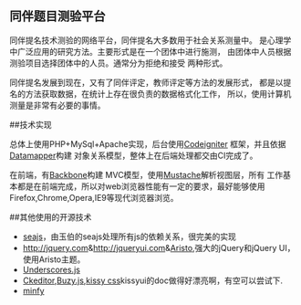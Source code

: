## 同伴题目测验平台

同伴提名技术测验的网络平台，同伴提名大多数用于社会关系测量中。
是心理学中广泛应用的研究方法。主要形式是在一个团体中进行施测，
由团体中人员根据测验项目选择团体中的人员。通常分为拒绝和接受
两种形式。

同伴提名发展到现在，又有了同伴评定，教师评定等方法的发展形式，
都是以提名的方法获取数据，在统计上存在很负责的数据格式化工作，
所以，使用计算机测量是非常有必要的事情。

##技术实现

总体上使用PHP+MySql+Apache实现，后台使用[Codeigniter](http://codeigniter.com/)
框架，并且依据[Datamapper](http://datamapper.exitecms.org/)构建
对象关系模型，整体上在后端处理都交由CI完成了。

在前端，有[Backbone](http://documentcloud.github.com/backbone/)构建
MVC模型，使用[Mustache](http://mustache.github.com/)解析视图层，所有
工作基本都是在前端完成，所以对web浏览器性能有一定的要求，最好能够使用
Firefox,Chrome,Opera,IE9等现代浏览器浏览。

##其他使用的开源技术

- [seajs](http://seajs.com)，由玉伯的seajs处理所有js的依赖关系，很完美的实现
- <http://jquery.com>&<http://jqueryui.com>&[Aristo](http://taitems.tumblr.com/post/482577430/introducing-aristo-a-jquery-ui-theme),强大的jQuery和jQuery UI，使用Aristo主题。
- [Underscores.js](http://documentcloud.github.com/underscores/)
- [Ckeditor](http://ckeditor.com),[Buzy.js](busy.netzgesta.de),[kissy css](http://kissyui.com)kissyui的doc做得好漂亮啊，有空可以尝试下.
- [minfy](http://code.google.com/p/minify)
